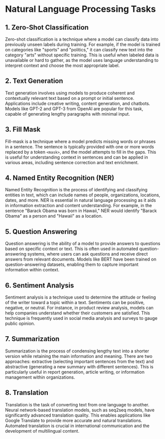 # Natural Language Processing Tasks

## 1. Zero-Shot Classification
Zero-shot classification is a technique where a model can classify data into previously unseen labels during training. For example, if the model is trained on categories like "sports" and "politics," it can classify new text into the category "arts" without specific training. This is useful when labeled data is unavailable or hard to gather, as the model uses language understanding to interpret context and choose the most appropriate label.

## 2. Text Generation
Text generation involves using models to produce coherent and contextually relevant text based on a prompt or initial sentence. Applications include creative writing, content generation, and chatbots. Models like GPT-2 and GPT-3 from OpenAI are popular for this task, capable of generating lengthy paragraphs with minimal input.

## 3. Fill Mask
Fill-mask is a technique where a model predicts missing words or phrases in a sentence. The sentence is typically provided with one or more words replaced by a token `<mask>`, and the model attempts to fill in the gaps. This is useful for understanding context in sentences and can be applied in various areas, including sentence correction and text enrichment.

## 4. Named Entity Recognition (NER)
Named Entity Recognition is the process of identifying and classifying entities in text, which can include names of people, organizations, locations, dates, and more. NER is essential in natural language processing as it aids in information extraction and content understanding. For example, in the sentence "Barack Obama was born in Hawaii," NER would identify "Barack Obama" as a person and "Hawaii" as a location.

## 5. Question Answering
Question answering is the ability of a model to provide answers to questions based on specific context or text. This is often used in automated question-answering systems, where users can ask questions and receive direct answers from relevant documents. Models like BERT have been trained on question-answering datasets, enabling them to capture important information within context.

## 6. Sentiment Analysis
Sentiment analysis is a technique used to determine the attitude or feeling of the writer toward a topic within a text. Sentiments can be positive, negative, or neutral. For instance, in product review analysis, models can help companies understand whether their customers are satisfied. This technique is frequently used in social media analysis and surveys to gauge public opinion.

## 7. Summarization
Summarization is the process of condensing lengthy text into a shorter version while retaining the main information and meaning. There are two approaches: extractive (selecting important sentences from the text) and abstractive (generating a new summary with different sentences). This is particularly useful in report generation, article writing, or information management within organizations.

## 8. Translation
Translation is the task of converting text from one language to another. Neural network-based translation models, such as seq2seq models, have significantly advanced translation quality. This enables applications like Google Translate to provide more accurate and natural translations. Automated translation is crucial in international communication and the development of multilingual content.
